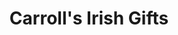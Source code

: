---
title: "Carroll's Irish Gifts"
url: /dublin/carrolls-irish-gifts-oconnell-street-lower/
shop: gift
---